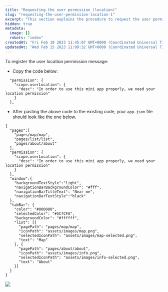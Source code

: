```yaml
---
title: "Requesting the user permission (location)"
slug: "requesting-the-user-permission-location-1"
excerpt: "This section explains the procedure to request the user permission in Mini App."
hidden: true
metadata: 
  image: []
  robots: "index"
createdAt: "Fri Feb 10 2023 11:45:07 GMT+0000 (Coordinated Universal Time)"
updatedAt: "Wed Feb 15 2023 11:09:32 GMT+0000 (Coordinated Universal Time)"
---
```

To register the user location permission message:

- Copy the code below:

```Text app.json
  "permission": {
    "scope.userLocation": {
      "desc": "In order to use this mini app properly, we need your location permission"
    }
  },
```

- After pasting the above code to the existing code, your `app.json` file should look like the one below.

```Text app.json
{
  "pages":[
    "pages/map/map",
    "pages/list/list",
    "pages/about/about"
  ],
  "permission": {
    "scope.userLocation": {
      "desc": "In order to use this mini app properly, we need your location permission"
    }
  },
  "window":{
    "backgroundTextStyle":"light",
    "navigationBarBackgroundColor": "#fff",
    "navigationBarTitleText": "Near me",
    "navigationBarTextStyle":"black"
  },
  "tabBar": {
    "color": "#000000",
    "selectedColor": "#5C7CFA",
    "backgroundColor": "#ffffff",
    "list": [{
      "pagePath": "pages/map/map",
      "iconPath": "assets/images/map.png",
      "selectedIconPath": "assets/images/map-selected.png",
      "text": "Map"
    }, {
      "pagePath": "pages/about/about",
      "iconPath": "assets/images/info.png",
      "selectedIconPath": "assets/images/info-selected.png",
      "text": "About"
    }]
  }
}
```

![](https://files.readme.io/b041113-Req_User_permission.PNG)
